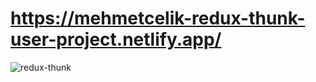 # https://mehmetcelik-redux-thunk-user-project.netlify.app/

<img src="https://media.giphy.com/media/5CtGVoDc8k1abyHz5w/giphy.gif" alt="redux-thunk">
